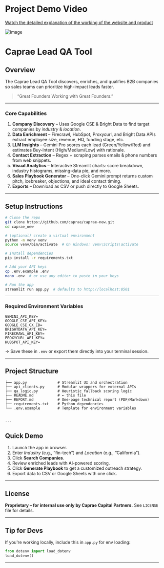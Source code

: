 # Project Demo Video

[Watch the detailed explanation of the working of the website and product](https://youtu.be/GY-Mxgnl0-E?si=-MWEBv44a3LLNgYr)

![image](https://github.com/user-attachments/assets/057ec9b3-1aab-44f1-9a84-ecef2f9e7a75)


# Caprae Lead QA Tool

## Overview
The Caprae Lead QA Tool discovers, enriches, and qualifies B2B companies so sales teams can prioritize high-impact leads faster.

> “Great Founders Working with Great Founders.”

---

### Core Capabilities
1. **Company Discovery** – Uses Google CSE & Bright Data to find target companies by *industry* & *location*.
2. **Data Enrichment** – Firecrawl, HubSpot, Proxycurl, and Bright Data APIs extract employee size, revenue, HQ, funding stage, etc.
3. **LLM Insights** – Gemini Pro scores each lead (Green/Yellow/Red) and estimates Buy-Intent (High/Medium/Low) with rationale.
4. **Contact Extraction** – Regex + scraping parses emails & phone numbers from web snippets.
5. **Visual Analytics** – Interactive Streamlit charts: score breakdown, industry histograms, missing-data pie, and more.
6. **Sales Playbook Generator** – One-click Gemini prompt returns custom pitch, icebreaker, objections, and ideal contact timing.
7. **Exports** – Download as CSV or push directly to Google Sheets.

---

## Setup Instructions

```bash
# Clone the repo
git clone https://github.com/caprae/caprae-new.git
cd caprae_new

# (optional) create a virtual environment
python -m venv venv
source venv/bin/activate  # On Windows: venv\Scripts\activate

# Install dependencies
pip install -r requirements.txt

# Add your API keys
cp .env.example .env
nano .env  # or use any editor to paste in your keys

# Run the app
streamlit run app.py  # defaults to http://localhost:8501
````

---

### Required Environment Variables

```
GEMINI_API_KEY=
GOOGLE_CSE_API_KEY=
GOOGLE_CSE_CX_ID=
BRIGHTDATA_API_KEY=
FIRECRAWL_API_KEY=
PROXYCURL_API_KEY=
HUBSPOT_API_KEY=
```

→ Save these in `.env` or export them directly into your terminal session.

---

## Project Structure

```
├── app.py              # Streamlit UI and orchestration
├── api_clients.py      # Modular wrappers for external APIs
├── qa_logic.py         # Heuristic fallback scoring logic
├── README.md           # ← this file
├── REPORT.md           # One-page technical report (PDF/Markdown)
├── requirements.txt    # Python dependencies
└── .env.example        # Template for environment variables


---
```

## Quick Demo

1. Launch the app in browser.
2. Enter *Industry* (e.g., “fin-tech”) and *Location* (e.g., “California”).
3. Click **Search Companies**.
4. Review enriched leads with AI-powered scoring.
5. Click **Generate Playbook** to get a customized outreach strategy.
6. Export data to CSV or Google Sheets with one click.

---

## License

**Proprietary – for internal use only by Caprae Capital Partners.**
See `LICENSE` file for details.

---

## Tip for Devs

If you're working locally, include this in `app.py` for env loading:

```python
from dotenv import load_dotenv
load_dotenv()
```

---

